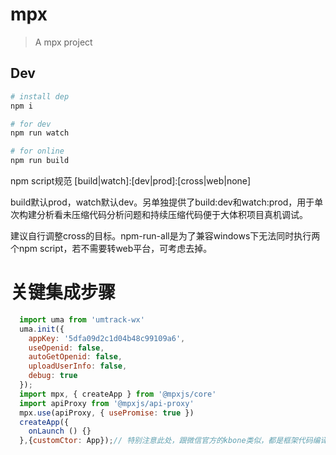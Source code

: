 # mpx

> A mpx project

## Dev

```bash
# install dep
npm i

# for dev
npm run watch

# for online
npm run build
```

npm script规范 [build|watch]:[dev|prod]:[cross|web|none]

build默认prod，watch默认dev。另单独提供了build:dev和watch:prod，用于单次构建分析看未压缩代码分析问题和持续压缩代码便于大体积项目真机调试。

建议自行调整cross的目标。npm-run-all是为了兼容windows下无法同时执行两个npm script，若不需要转web平台，可考虑去掉。

# 关键集成步骤

```js
  import uma from 'umtrack-wx'
  uma.init({
    appKey: '5dfa09d2c1d04b48c99109a6',
    useOpenid: false,
    autoGetOpenid: false,
    uploadUserInfo: false,
    debug: true
  });
  import mpx, { createApp } from '@mpxjs/core'
  import apiProxy from '@mpxjs/api-proxy'
  mpx.use(apiProxy, { usePromise: true })
  createApp({
    onLaunch () {}
  },{customCtor: App});// 特别注意此处，跟微信官方的kbone类似，都是框架代码编译后优先级高于业务代码，导致无法在最开始引入sdk,无法先于框架劫持生命周期方法。需要编写特殊的webpack插件,提高友盟sdk的执行优先级。虽然mpx提供了，允许其他框架修改劫持的参数  customCtor https://mpxjs.cn/api/global-api.html#createpage  ，看文档需要每个Page，Component，App实例都要注入一次，但实际用来只需要App注入该参数就能正常运行，需要进一步测试，尤其是component，避免未知问题。
```